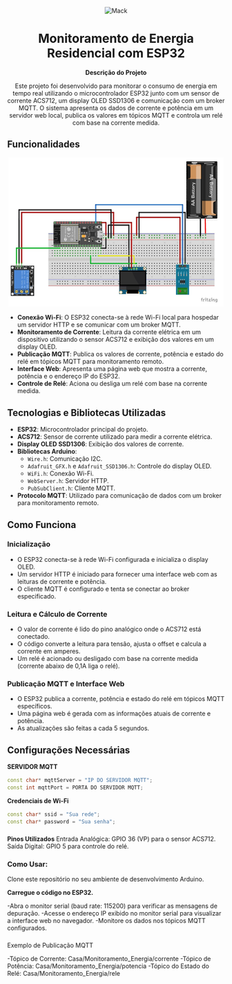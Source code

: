 <p align="center">
  <img src="./logo.jpeg" alt="Mack" width="500" />
</p>

<div align="center" >





<h1>Monitoramento de Energia Residencial com ESP32</h1>

<p><strong>Descrição do Projeto</strong></p>

<p>Este projeto foi desenvolvido para monitorar o consumo de energia em tempo real utilizando o microcontrolador ESP32 junto com um sensor de corrente ACS712, um display OLED SSD1306 e comunicação com um broker MQTT. O sistema apresenta os dados de corrente e potência em um servidor web local, publica os valores em tópicos MQTT e controla um relé com base na corrente medida.</p>

</div>


## Funcionalidades
<p align="center">
  <img src="./esp.jpeg" alt="esp32" width="500" />
</p>


- **Conexão Wi-Fi**: O ESP32 conecta-se à rede Wi-Fi local para hospedar um servidor HTTP e se comunicar com um broker MQTT.
- **Monitoramento de Corrente**: Leitura da corrente elétrica em um dispositivo utilizando o sensor ACS712 e exibição dos valores em um display OLED.
- **Publicação MQTT**: Publica os valores de corrente, potência e estado do relé em tópicos MQTT para monitoramento remoto.
- **Interface Web**: Apresenta uma página web que mostra a corrente, potência e o endereço IP do ESP32.
- **Controle de Relé**: Aciona ou desliga um relé com base na corrente medida.

## Tecnologias e Bibliotecas Utilizadas

- **ESP32**: Microcontrolador principal do projeto.
- **ACS712**: Sensor de corrente utilizado para medir a corrente elétrica.
- **Display OLED SSD1306**: Exibição dos valores de corrente.
- **Bibliotecas Arduino**:
  - `Wire.h`: Comunicação I2C.
  - `Adafruit_GFX.h` e `Adafruit_SSD1306.h`: Controle do display OLED.
  - `WiFi.h`: Conexão Wi-Fi.
  - `WebServer.h`: Servidor HTTP.
  - `PubSubClient.h`: Cliente MQTT.
- **Protocolo MQTT**: Utilizado para comunicação de dados com um broker para monitoramento remoto.

## Como Funciona

### Inicialização

- O ESP32 conecta-se à rede Wi-Fi configurada e inicializa o display OLED.
- Um servidor HTTP é iniciado para fornecer uma interface web com as leituras de corrente e potência.
- O cliente MQTT é configurado e tenta se conectar ao broker especificado.

### Leitura e Cálculo de Corrente

- O valor de corrente é lido do pino analógico onde o ACS712 está conectado.
- O código converte a leitura para tensão, ajusta o offset e calcula a corrente em amperes.
- Um relé é acionado ou desligado com base na corrente medida (corrente abaixo de 0,1A liga o relé).

### Publicação MQTT e Interface Web

- O ESP32 publica a corrente, potência e estado do relé em tópicos MQTT específicos.
- Uma página web é gerada com as informações atuais de corrente e potência.
- As atualizações são feitas a cada 5 segundos.

## Configurações Necessárias
**SERVIDOR MQTT**
```cpp
const char* mqttServer = "IP DO SERVIDOR MQTT";
const int mqttPort = PORTA DO SERVIDOR MQTT;
```

**Credenciais de Wi-Fi**
```cpp
const char* ssid = "Sua rede";
const char* password = "Sua senha";
```


###
**Pinos Utilizados**
Entrada Analógica: GPIO 36 (VP) para o sensor ACS712.
Saída Digital: GPIO 5 para controle do relé.

### Como Usar:
Clone este repositório no seu ambiente de desenvolvimento Arduino.

**Carregue o código no ESP32.**

-Abra o monitor serial (baud rate: 115200) para verificar as mensagens de depuração.
-Acesse o endereço IP exibido no monitor serial para visualizar a interface web no navegador.
-Monitore os dados nos tópicos MQTT configurados.

### 
Exemplo de Publicação MQTT

-Tópico de Corrente: Casa/Monitoramento_Energia/corrente
-Tópico de Potência: Casa/Monitoramento_Energia/potencia
-Tópico do Estado do Relé: Casa/Monitoramento_Energia/rele




